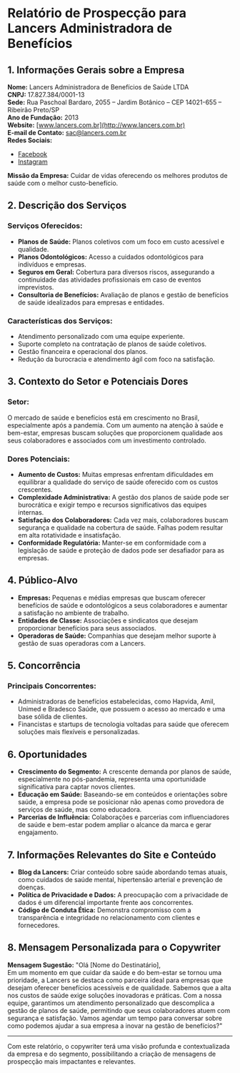 # Relatório de Prospecção para Lancers Administradora de Benefícios

## 1. Informações Gerais sobre a Empresa

**Nome:** Lancers Administradora de Benefícios de Saúde LTDA  
**CNPJ:** 17.827.384/0001-13  
**Sede:** Rua Paschoal Bardaro, 2055 – Jardim Botânico – CEP 14021-655 – Ribeirão Preto/SP  
**Ano de Fundação:** 2013  
**Website:** [www.lancers.com.br](http://www.lancers.com.br)  
**E-mail de Contato:** sac@lancers.com.br  
**Redes Sociais:**  
- [Facebook](#)
- [Instagram](#)

**Missão da Empresa:** Cuidar de vidas oferecendo os melhores produtos de saúde com o melhor custo-benefício.

## 2. Descrição dos Serviços

### Serviços Oferecidos:
- **Planos de Saúde:** Planos coletivos com um foco em custo acessível e qualidade.
- **Planos Odontológicos:** Acesso a cuidados odontológicos para indivíduos e empresas.
- **Seguros em Geral:** Cobertura para diversos riscos, assegurando a continuidade das atividades profissionais em caso de eventos imprevistos.
- **Consultoria de Benefícios:** Avaliação de planos e gestão de benefícios de saúde idealizados para empresas e entidades.

### Características dos Serviços:
- Atendimento personalizado com uma equipe experiente.
- Suporte completo na contratação de planos de saúde coletivos.
- Gestão financeira e operacional dos planos.
- Redução da burocracia e atendimento ágil com foco na satisfação.

## 3. Contexto do Setor e Potenciais Dores

### Setor:
O mercado de saúde e benefícios está em crescimento no Brasil, especialmente após a pandemia. Com um aumento na atenção à saúde e bem-estar, empresas buscam soluções que proporcionem qualidade aos seus colaboradores e associados com um investimento controlado.

### Dores Potenciais:
- **Aumento de Custos:** Muitas empresas enfrentam dificuldades em equilibrar a qualidade do serviço de saúde oferecido com os custos crescentes.
- **Complexidade Administrativa:** A gestão dos planos de saúde pode ser burocrática e exigir tempo e recursos significativos das equipes internas.
- **Satisfação dos Colaboradores:** Cada vez mais, colaboradores buscam segurança e qualidade na cobertura de saúde. Falhas podem resultar em alta rotatividade e insatisfação.
- **Conformidade Regulatória:** Manter-se em conformidade com a legislação de saúde e proteção de dados pode ser desafiador para as empresas.

## 4. Público-Alvo
- **Empresas:** Pequenas e médias empresas que buscam oferecer benefícios de saúde e odontológicos a seus colaboradores e aumentar a satisfação no ambiente de trabalho.
- **Entidades de Classe:** Associações e sindicatos que desejam proporcionar benefícios para seus associados.
- **Operadoras de Saúde:** Companhias que desejam melhor suporte à gestão de suas operadoras com a Lancers.

## 5. Concorrência

### Principais Concorrentes:
- Administradoras de benefícios estabelecidas, como Hapvida, Amil, Unimed e Bradesco Saúde, que possuem o acesso ao mercado e uma base sólida de clientes.
- Financistas e startups de tecnologia voltadas para saúde que oferecem soluções mais flexíveis e personalizadas.

## 6. Oportunidades

- **Crescimento do Segmento:** A crescente demanda por planos de saúde, especialmente no pós-pandemia, representa uma oportunidade significativa para captar novos clientes.
- **Educação em Saúde:** Baseando-se em conteúdos e orientações sobre saúde, a empresa pode se posicionar não apenas como provedora de serviços de saúde, mas como educadora.
- **Parcerias de Influência:** Colaborações e parcerias com influenciadores de saúde e bem-estar podem ampliar o alcance da marca e gerar engajamento.

## 7. Informações Relevantes do Site e Conteúdo

- **Blog da Lancers:** Criar conteúdo sobre saúde abordando temas atuais, como cuidados de saúde mental, hipertensão arterial e prevenção de doenças.
- **Política de Privacidade e Dados:** A preocupação com a privacidade de dados é um diferencial importante frente aos concorrentes.
- **Código de Conduta Ética:** Demonstra compromisso com a transparência e integridade no relacionamento com clientes e fornecedores.

## 8. Mensagem Personalizada para o Copywriter

**Mensagem Sugestão:**
"Olá [Nome do Destinatário],  
Em um momento em que cuidar da saúde e do bem-estar se tornou uma prioridade, a Lancers se destaca como parceira ideal para empresas que desejam oferecer benefícios acessíveis e de qualidade. Sabemos que a alta nos custos de saúde exige soluções inovadoras e práticas. Com a nossa equipe, garantimos um atendimento personalizado que descomplica a gestão de planos de saúde, permitindo que seus colaboradores atuem com segurança e satisfação. Vamos agendar um tempo para conversar sobre como podemos ajudar a sua empresa a inovar na gestão de benefícios?"

---

Com este relatório, o copywriter terá uma visão profunda e contextualizada da empresa e do segmento, possibilitando a criação de mensagens de prospecção mais impactantes e relevantes.